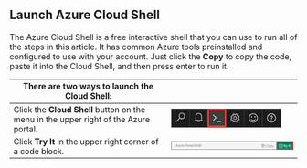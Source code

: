 
## Launch Azure Cloud Shell

The Azure Cloud Shell is a free interactive shell that you can use to run all of the steps in this article. It has common Azure tools preinstalled and configured to use with your account. Just click the **Copy** to copy the code, paste it into the Cloud Shell, and then press enter to run it.

| There are two ways to launch the Cloud Shell: |   |
|-----------------------------------------------|---|
| Click the **Cloud Shell** button on the menu in the upper right of the Azure portal. | [![Cloud Shell in the portal](./media/cloud-shell-try-it/cloud-shell-menu.png)](https://portal.azure.com) |
| Click **Try It** in the upper right corner of a code block. | ![Cloud Shell in this article](./media/cloud-shell-powershell/cloud-shell-powershell-try-it.png) |









